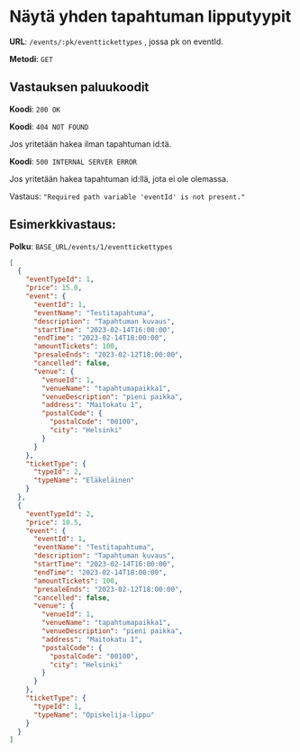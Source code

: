 # Näytä yhden tapahtuman lipputyypit

**URL**: `/events/:pk/eventtickettypes` , jossa pk on eventId.

**Metodi**: `GET`

## Vastauksen paluukoodit

**Koodi**: `200 OK`

**Koodi**: `404 NOT FOUND`

Jos yritetään hakea ilman tapahtuman id:tä.

**Koodi**: `500 INTERNAL SERVER ERROR`

Jos yritetään hakea tapahtuman id:llä, jota ei ole olemassa.

Vastaus: `"Required path variable 'eventId' is not present."`

## Esimerkkivastaus:

**Polku**: `BASE_URL/events/1/eventtickettypes`

```json
[
  {
    "eventTypeId": 1,
    "price": 15.0,
    "event": {
      "eventId": 1,
      "eventName": "Testitapahtuma",
      "description": "Tapahtuman kuvaus",
      "startTime": "2023-02-14T16:00:00",
      "endTime": "2023-02-14T18:00:00",
      "amountTickets": 100,
      "presaleEnds": "2023-02-12T18:00:00",
      "cancelled": false,
      "venue": {
        "venueId": 1,
        "venueName": "tapahtumapaikka1",
        "venueDescription": "pieni paikka",
        "address": "Maitokatu 1",
        "postalCode": {
          "postalCode": "00100",
          "city": "Helsinki"
        }
      }
    },
    "ticketType": {
      "typeId": 2,
      "typeName": "Eläkeläinen"
    }
  },
  {
    "eventTypeId": 2,
    "price": 10.5,
    "event": {
      "eventId": 1,
      "eventName": "Testitapahtuma",
      "description": "Tapahtuman kuvaus",
      "startTime": "2023-02-14T16:00:00",
      "endTime": "2023-02-14T18:00:00",
      "amountTickets": 100,
      "presaleEnds": "2023-02-12T18:00:00",
      "cancelled": false,
      "venue": {
        "venueId": 1,
        "venueName": "tapahtumapaikka1",
        "venueDescription": "pieni paikka",
        "address": "Maitokatu 1",
        "postalCode": {
          "postalCode": "00100",
          "city": "Helsinki"
        }
      }
    },
    "ticketType": {
      "typeId": 1,
      "typeName": "Opiskelija-lippu"
    }
  }
]
```
